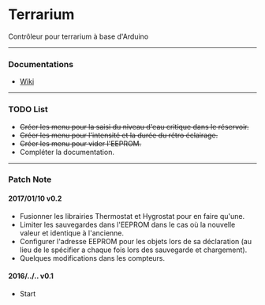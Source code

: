 Terrarium
===================
Contrôleur pour terrarium à base d'Arduino

-------------

### Documentations
* [Wiki](https://github.com/artnod78/Terrarium/wiki)

-------------

### TODO List
* ~~Créer les menu pour la saisi du niveau d'eau critique dans le réservoir.~~
* ~~Créer les menu pour l'intensité et la durée du rétro éclairage.~~
* ~~Créer les menu pour vider l'EEPROM.~~
* Compléter la documentation.

-------------

### Patch Note
#### 2017/01/10 v0.2
* Fusionner les librairies Thermostat et Hygrostat pour en faire qu'une.
* Limiter les sauvegardes dans l'EEPROM dans le cas où la nouvelle valeur et identique à l'ancienne.
* Configurer l'adresse EEPROM pour les objets lors de sa déclaration (au lieu de le spécifier a chaque fois lors des sauvegarde et chargement).
* Quelques modifications dans les compteurs.

#### 2016/../.. v0.1
* Start
